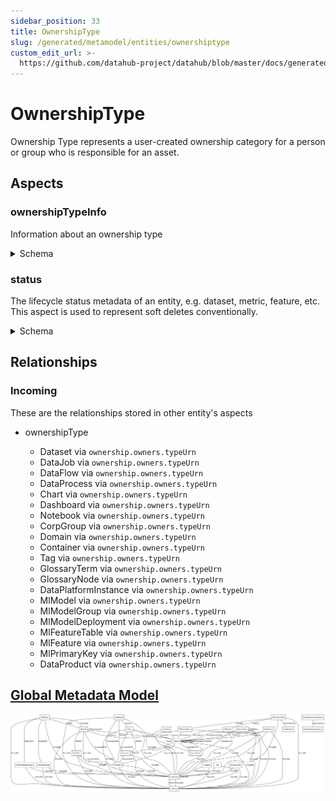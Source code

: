 ```yaml
---
sidebar_position: 33
title: OwnershipType
slug: /generated/metamodel/entities/ownershiptype
custom_edit_url: >-
  https://github.com/datahub-project/datahub/blob/master/docs/generated/metamodel/entities/ownershipType.md
---
```

# OwnershipType
Ownership Type represents a user-created ownership category for a person or group who is responsible for an asset.
## Aspects

### ownershipTypeInfo
Information about an ownership type
<details>
<summary>Schema</summary>

```javascript
{
  "type": "record",
  "Aspect": {
    "name": "ownershipTypeInfo"
  },
  "name": "OwnershipTypeInfo",
  "namespace": "com.linkedin.ownership",
  "fields": [
    {
      "Searchable": {
        "boostScore": 10.0,
        "enableAutocomplete": true,
        "fieldType": "WORD_GRAM"
      },
      "type": "string",
      "name": "name",
      "doc": "Display name of the Ownership Type"
    },
    {
      "type": [
        "null",
        "string"
      ],
      "name": "description",
      "default": null,
      "doc": "Description of the Ownership Type"
    },
    {
      "Searchable": {
        "/actor": {
          "fieldName": "createdBy",
          "fieldType": "URN"
        },
        "/time": {
          "fieldName": "createdAt",
          "fieldType": "DATETIME"
        }
      },
      "type": {
        "type": "record",
        "name": "AuditStamp",
        "namespace": "com.linkedin.common",
        "fields": [
          {
            "type": "long",
            "name": "time",
            "doc": "When did the resource/association/sub-resource move into the specific lifecycle stage represented by this AuditEvent."
          },
          {
            "java": {
              "class": "com.linkedin.common.urn.Urn"
            },
            "type": "string",
            "name": "actor",
            "doc": "The entity (e.g. a member URN) which will be credited for moving the resource/association/sub-resource into the specific lifecycle stage. It is also the one used to authorize the change."
          },
          {
            "java": {
              "class": "com.linkedin.common.urn.Urn"
            },
            "type": [
              "null",
              "string"
            ],
            "name": "impersonator",
            "default": null,
            "doc": "The entity (e.g. a service URN) which performs the change on behalf of the Actor and must be authorized to act as the Actor."
          },
          {
            "type": [
              "null",
              "string"
            ],
            "name": "message",
            "default": null,
            "doc": "Additional context around how DataHub was informed of the particular change. For example: was the change created by an automated process, or manually."
          }
        ],
        "doc": "Data captured on a resource/association/sub-resource level giving insight into when that resource/association/sub-resource moved into a particular lifecycle stage, and who acted to move it into that specific lifecycle stage."
      },
      "name": "created",
      "doc": "Audit stamp capturing the time and actor who created the Ownership Type."
    },
    {
      "Searchable": {
        "/actor": {
          "fieldName": "lastModifiedBy",
          "fieldType": "URN"
        },
        "/time": {
          "fieldName": "lastModifiedAt",
          "fieldType": "DATETIME"
        }
      },
      "type": "com.linkedin.common.AuditStamp",
      "name": "lastModified",
      "doc": "Audit stamp capturing the time and actor who last modified the Ownership Type."
    }
  ],
  "doc": "Information about an ownership type"
}
```
</details>

### status
The lifecycle status metadata of an entity, e.g. dataset, metric, feature, etc.
This aspect is used to represent soft deletes conventionally.
<details>
<summary>Schema</summary>

```javascript
{
  "type": "record",
  "Aspect": {
    "name": "status"
  },
  "name": "Status",
  "namespace": "com.linkedin.common",
  "fields": [
    {
      "Searchable": {
        "fieldType": "BOOLEAN"
      },
      "type": "boolean",
      "name": "removed",
      "default": false,
      "doc": "Whether the entity has been removed (soft-deleted)."
    }
  ],
  "doc": "The lifecycle status metadata of an entity, e.g. dataset, metric, feature, etc.\nThis aspect is used to represent soft deletes conventionally."
}
```
</details>

## Relationships

### Incoming
These are the relationships stored in other entity's aspects
- ownershipType

   - Dataset via `ownership.owners.typeUrn`
   - DataJob via `ownership.owners.typeUrn`
   - DataFlow via `ownership.owners.typeUrn`
   - DataProcess via `ownership.owners.typeUrn`
   - Chart via `ownership.owners.typeUrn`
   - Dashboard via `ownership.owners.typeUrn`
   - Notebook via `ownership.owners.typeUrn`
   - CorpGroup via `ownership.owners.typeUrn`
   - Domain via `ownership.owners.typeUrn`
   - Container via `ownership.owners.typeUrn`
   - Tag via `ownership.owners.typeUrn`
   - GlossaryTerm via `ownership.owners.typeUrn`
   - GlossaryNode via `ownership.owners.typeUrn`
   - DataPlatformInstance via `ownership.owners.typeUrn`
   - MlModel via `ownership.owners.typeUrn`
   - MlModelGroup via `ownership.owners.typeUrn`
   - MlModelDeployment via `ownership.owners.typeUrn`
   - MlFeatureTable via `ownership.owners.typeUrn`
   - MlFeature via `ownership.owners.typeUrn`
   - MlPrimaryKey via `ownership.owners.typeUrn`
   - DataProduct via `ownership.owners.typeUrn`
## [Global Metadata Model](https://github.com/datahub-project/static-assets/raw/main/imgs/datahub-metadata-model.png)
![Global Graph](https://github.com/datahub-project/static-assets/raw/main/imgs/datahub-metadata-model.png)
